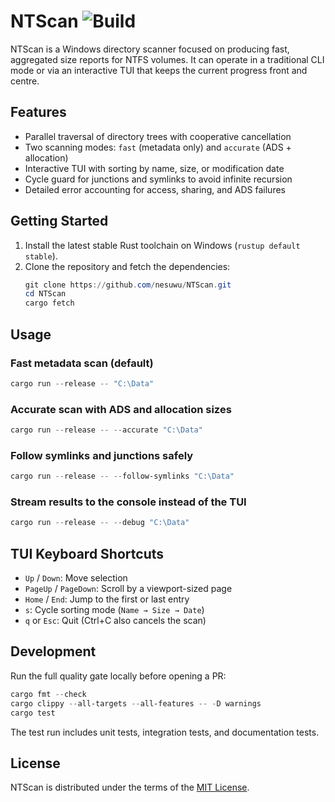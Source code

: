 # NTScan ![Build](https://github.com/nesuwu/NTScan/actions/workflows/rust.yml/badge.svg)

NTScan is a Windows directory scanner focused on producing fast, aggregated
size reports for NTFS volumes. It can operate in a traditional CLI mode or via
an interactive TUI that keeps the current progress front and centre.

## Features

- Parallel traversal of directory trees with cooperative cancellation
- Two scanning modes: `fast` (metadata only) and `accurate` (ADS + allocation)
- Interactive TUI with sorting by name, size, or modification date
- Cycle guard for junctions and symlinks to avoid infinite recursion
- Detailed error accounting for access, sharing, and ADS failures

## Getting Started

1. Install the latest stable Rust toolchain on Windows (`rustup default stable`).
2. Clone the repository and fetch the dependencies:
   ```powershell
   git clone https://github.com/nesuwu/NTScan.git
   cd NTScan
   cargo fetch
   ```

## Usage

### Fast metadata scan (default)

```powershell
cargo run --release -- "C:\Data"
```

### Accurate scan with ADS and allocation sizes

```powershell
cargo run --release -- --accurate "C:\Data"
```

### Follow symlinks and junctions safely

```powershell
cargo run --release -- --follow-symlinks "C:\Data"
```

### Stream results to the console instead of the TUI

```powershell
cargo run --release -- --debug "C:\Data"
```

## TUI Keyboard Shortcuts

- `Up` / `Down`: Move selection
- `PageUp` / `PageDown`: Scroll by a viewport-sized page
- `Home` / `End`: Jump to the first or last entry
- `s`: Cycle sorting mode (`Name → Size → Date`)
- `q` or `Esc`: Quit (Ctrl+C also cancels the scan)

## Development

Run the full quality gate locally before opening a PR:

```powershell
cargo fmt --check
cargo clippy --all-targets --all-features -- -D warnings
cargo test
```

The test run includes unit tests, integration tests, and documentation tests.

## License

NTScan is distributed under the terms of the [MIT License](LICENSE).
